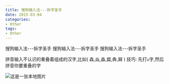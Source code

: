```yaml
---
title: 搜狗输入法---拆字圣手
date: 2015-03-04
categories: 
- Other
tags:
- Other
---
```

搜狗输入法---拆字圣手
搜狗输入法---拆字圣手
搜狗输入法---拆字圣手

<!-- more -->

拼音输入不认识的重叠着组成的汉字,比如( 森,焱,淼,㵘,犇,槑 )
技巧: 先打`u`字,然后拼音你要重叠的字


![这是一张本地图片](/img/other/sougou.png "这是一张本地图片")

























